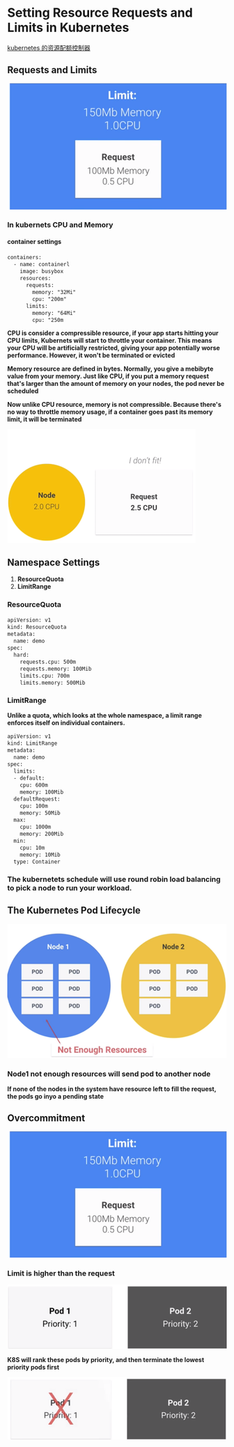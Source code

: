 # Setting Resource Requests and Limits in Kubernetes 

[kubernetes 的资源配额控制器](https://github.com/Chao-Xi/JacobTechBlog/blob/master/k8s_tutorial/k8s_adv8_resource_quotation.md)

## Requests and Limits

![Alt Image Text](images/bp/4_1.jpg "Body image")

### In kubernets CPU and Memory

#### container settings

```
containers: 
  - name: containerl 
    image: busybox 
    resources: 
      requests: 
        memory: "32Mi" 
        cpu: "200m" 
      limits: 
        memory: "64Mi" 
        cpu: "250m
```

**CPU is consider a compressible resource, if your app starts hitting your CPU limits, Kubernets will start to throttle your container. This means your CPU will be artificially restricted, giving your app potentially worse performance. However, it won't be terminated or evicted**

**Memory resource are defined in bytes. Normally, you give a mebibyte value from your memory. Just like CPU, if you put a memory request that's larger than the amount of memory on your nodes, the pod never be scheduled**

**Now unlike CPU resource, memory is not compressible. Because there's no way to throttle memory usage, if a container goes past its memory limit, it will be terminated**


![Alt Image Text](images/bp/4_2.jpg "Body image")

## Namespace Settings

1. **ResourceQuota**
2. **LimitRange**

### ResourceQuota

```
apiVersion: v1 
kind: ResourceQuota 
metadata: 
  name: demo 
spec: 
  hard: 
    requests.cpu: 500m 
    requests.memory: 100Mib 
    limits.cpu: 700m 
    limits.memory: 500Mib 
```

### LimitRange

**Unlike a quota, which looks at the whole namespace, a limit range enforces itself on individual containers.**

```
apiVersion: v1
kind: LimitRange 
metadata: 
  name: demo 
spec: 
  limits: 
  - default: 
    cpu: 600m 
    memory: 100Mib
  defaultRequest: 
    cpu: 100m 
    memory: 50Mib 
  max: 
    cpu: 1000m 
    memory: 200Mib
  min: 
    cpu: 10m 
    memory: 10Mib 
  type: Container 
```

### The kubernetets schedule will use round robin load balancing to pick a node to run your workload. 


## The Kubernetes Pod Lifecycle


![Alt Image Text](images/bp/4_3.jpg "Body image")

### Node1 not enough resources will send pod to another node

**If none of the nodes in the system have resource left to fill the request, the pods go inyo a pending state**


## Overcommitment

![Alt Image Text](images/bp/4_1.jpg "Body image")

### Limit is higher than the request

![Alt Image Text](images/bp/4_4.jpg "Body image")

**K8S will rank these pods by priority, and then terminate the lowest priority pods first**

![Alt Image Text](images/bp/4_5.jpg "Body image")
